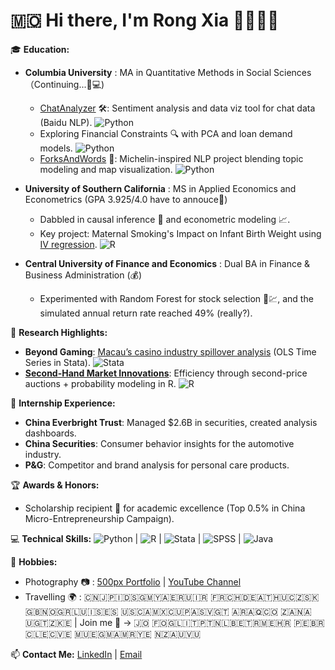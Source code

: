 # 🇲🇴 Hi there, I'm Rong Xia 🍤🌺🐛👻 

🎓 **Education:**  
- **Columbia University**  : MA in Quantitative Methods in Social Sciences （Continuing...📑💻)  
  - [ChatAnalyzer](https://github.com/xia46268/ChatAnalyzer) 🛠️: Sentiment analysis and data viz tool for chat data (Baidu NLP).  ![Python](https://img.shields.io/badge/-Python-3776AB?style=flat&logo=python&logoColor=white)
  - Exploring Financial Constraints 🔍 with PCA and loan demand models.  ![Python](https://img.shields.io/badge/-Python-3776AB?style=flat&logo=python&logoColor=white)
  - [ForksAndWords](https://forksandwords-4trbwiyybkvjuhdskenzs.streamlit.app/) 🍟: Michelin-inspired NLP project blending topic modeling and map visualization.  ![Python](https://img.shields.io/badge/-Python-3776AB?style=flat&logo=python&logoColor=white)

- **University of Southern California**  : MS in Applied Economics and Econometrics (GPA 3.925/4.0 have to annouce💪)  
  - Dabbled in causal inference 🎯 and econometric modeling 📈.  
  - Key project: Maternal Smoking's Impact on Infant Birth Weight using [IV regression](https://github.com/xia46268/Maternal-Smoking-Birthweight-IV-Analysis).  ![R](https://img.shields.io/badge/-R-276DC3?style=flat&logo=r&logoColor=white)

- **Central University of Finance and Economics**  : Dual BA in Finance & Business Administration (💰)
  - Experimented with Random Forest for stock selection 🌲💹, and the simulated annual return rate reached 49% (really?). 

🔬 **Research Highlights:**  
- **Beyond Gaming**: [Macau’s casino industry spillover analysis](https://github.com/xia46268/Macau_Gaming_Spillover_Study) (OLS Time Series in Stata).  ![Stata](https://img.shields.io/badge/-Stata-1A2E54?style=flat&logo=stata&logoColor=white)
- **[Second-Hand Market Innovations](https://github.com/xia46268/Innovative-SecondHand-Platform)**: Efficiency through second-price auctions + probability modeling in R.  ![R](https://img.shields.io/badge/-R-276DC3?style=flat&logo=r&logoColor=white)

💼 **Internship Experience:**  
- **China Everbright Trust**: Managed $2.6B in securities, created analysis dashboards.  
- **China Securities**: Consumer behavior insights for the automotive industry.  
- **P&G**: Competitor and brand analysis for personal care products.

🏆 **Awards & Honors:**  
- Scholarship recipient 🏅 for academic excellence (Top 0.5% in China Micro-Entrepreneurship Campaign).

💻 **Technical Skills:**  ![Python](https://img.shields.io/badge/-Python-3776AB?style=flat&logo=python&logoColor=white) | ![R](https://img.shields.io/badge/-R-276DC3?style=flat&logo=r&logoColor=white) | ![Stata](https://img.shields.io/badge/-Stata-1A2E54?style=flat&logo=stata&logoColor=white) | ![SPSS](https://img.shields.io/badge/-SPSS-003399?style=flat&logo=spss&logoColor=white) | ![Java](https://img.shields.io/badge/-Java-007396?style=flat&logo=java&logoColor=white)  

📸 **Hobbies:**  
- Photography 📷 : [500px Portfolio](https://500px.com/p/xia46268?view=photos) | [YouTube Channel](https://www.youtube.com/@RongExpression)
- Travelling 🌍 : 🇨🇳🇯🇵🇮🇩🇸🇬🇲🇾🇦🇪🇷🇺🇮🇷  🇫🇷🇨🇭🇩🇪🇦🇹🇭🇺🇨🇿🇸🇰🇬🇧🇳🇴🇬🇷🇱🇺🇮🇸🇪🇸  🇺🇸🇨🇦🇲🇽🇨🇺🇵🇦🇸🇻🇬🇹  🇦🇷🇦🇶🇨🇴  🇿🇦🇳🇦🇺🇬🇹🇿🇰🇪 | Join me 🙋 -> 🇯🇴 🇫🇴🇬🇱🇮🇹🇵🇹🇳🇱🇧🇪🇹🇷🇲🇪🇭🇷  🇵🇪🇧🇷🇨🇱🇪🇨🇻🇪  🇲🇺🇪🇬🇲🇦🇲🇷🇾🇪  🇳🇿🇦🇺🇻🇺

📫 **Contact Me:**  [LinkedIn](https://www.linkedin.com/in/rong-xia-ba2622288/) | [Email](mailto:rx2255@columbia.edu)
